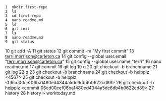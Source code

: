     1  mkdir first-repo
    2  ls
    3  cd first-repo
    4  nano readme.md
    5  ls
    6  git init
    7  ls
    8  nano readme.md
    9  git status
   10  git add -A
   11  git status
   12  git commit -m "My first commit"
   13  terri.morrison@carleton.ca
   14  git config --global user.email "terri.morrison@carleton.ca"
   15  git config --global user.name "terri"
   16  nano readme.md
   17  git commit
   18  git log
   19  q
   20  git checkout -b branchname <commit>
   21  git log
   22  q
   23  git checkout -b branchname <commit>
   24  git checkout -b helpplz <4567>
   25  git checkout -b helpplz <06cd00cef06ba1480ed4344a5dc6db4b0622cd89>
   26  git checkout -b helpplz <commit 06cd00cef06ba1480ed4344a5dc6db4b0622cd89>
   27  history
   28  history > worktoday.md
